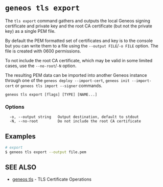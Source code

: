 # `geneos tls export`

The `tls export` command gathers and outputs the local Geneos signing certificate and private key and the root CA certificate (but not the private key) as a single PEM file.

By default the PEM formatted set of certificates and key is to the console but you can write them to a file using the `--output FILE`/`-o FILE` option. The file is created with 0600 permissions.

To not include the root CA certificate, which may be valid in some limited cases, use the `--no-root`/`-N` option.

The resulting PEM data can be imported into another Geneos instance through one of the `geneos deploy --import-cert`, `geneos init --import-cert` or `geneos tls import --signer` commands.

```text
geneos tls export [flags] [TYPE] [NAME...]
```

### Options

```text
  -o, --output string   Output destination, default to stdout
  -N, --no-root         Do not include the root CA certificate
```

## Examples

```bash
# export 
$ geneos tls export --output file.pem

```

## SEE ALSO

* [geneos tls](geneos_tls.md)	 - TLS Certificate Operations
